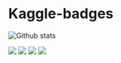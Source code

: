 # Kaggle-badges

![Github stats](https://github-readme-stats.vercel.app/api?username=PatelRis)


[![](https://road-to-kaggle-grandmaster.vercel.app/api/badges/patelris/competition)](https://www.kaggle.com/patelris)
[![](https://road-to-kaggle-grandmaster.vercel.app/api/badges/patelris/dataset)](https://www.kaggle.com/patelris)
[![](https://road-to-kaggle-grandmaster.vercel.app/api/badges/patelris/notebook)](https://www.kaggle.com/patelris)
[![](https://road-to-kaggle-grandmaster.vercel.app/api/badges/patelris/discussion)](https://www.kaggle.com/patelris)
